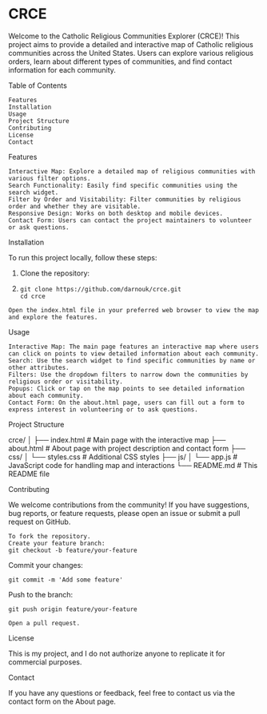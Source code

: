 # CRCE
Welcome to the Catholic Religious Communities Explorer (CRCE)! This project aims to provide a detailed and interactive map of Catholic religious communities across the United States. Users can explore various religious orders, learn about different types of communities, and find contact information for each community.



Table of Contents

    Features
    Installation
    Usage
    Project Structure
    Contributing
    License
    Contact


    
Features

    Interactive Map: Explore a detailed map of religious communities with various filter options.
    Search Functionality: Easily find specific communities using the search widget.
    Filter by Order and Visitability: Filter communities by religious order and whether they are visitable.
    Responsive Design: Works on both desktop and mobile devices.
    Contact Form: Users can contact the project maintainers to volunteer or ask questions.


    

Installation

To run this project locally, follow these steps:

   1) Clone the repository:
   2)     git clone https://github.com/darnouk/crce.git
          cd crce

    Open the index.html file in your preferred web browser to view the map and explore the features.



Usage

    Interactive Map: The main page features an interactive map where users can click on points to view detailed information about each community.
    Search: Use the search widget to find specific communities by name or other attributes.
    Filters: Use the dropdown filters to narrow down the communities by religious order or visitability.
    Popups: Click or tap on the map points to see detailed information about each community.
    Contact Form: On the about.html page, users can fill out a form to express interest in volunteering or to ask questions.



Project Structure

crce/
│
├── index.html         # Main page with the interactive map
├── about.html         # About page with project description and contact form
├── css/
│   └── styles.css     # Additional CSS styles
├── js/
│   └── app.js         # JavaScript code for handling map and interactions
└── README.md          # This README file



Contributing

We welcome contributions from the community! If you have suggestions, bug reports, or feature requests, please open an issue or submit a pull request on GitHub.



    To fork the repository.
    Create your feature branch:
    git checkout -b feature/your-feature

Commit your changes:

    git commit -m 'Add some feature'

Push to the branch:

    git push origin feature/your-feature

    Open a pull request.

License

This is my project, and I do not authorize anyone to replicate it for commercial purposes.



Contact

If you have any questions or feedback, feel free to contact us via the contact form on the About page.
